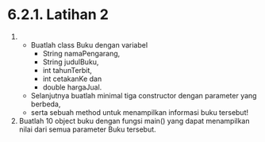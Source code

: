 # 6.2.1. Latihan 2
1. - Buatlah class Buku dengan variabel 
     - String namaPengarang, 
     - String judulBuku, 
     - int tahunTerbit, 
     - int cetakanKe dan 
     - double hargaJual.
   - Selanjutnya buatlah minimal tiga constructor dengan parameter yang berbeda, 
   - serta sebuah method untuk menampilkan informasi buku tersebut!
2. Buatlah 10 object buku dengan fungsi main() yang dapat menampilkan nilai dari
semua parameter Buku tersebut.

